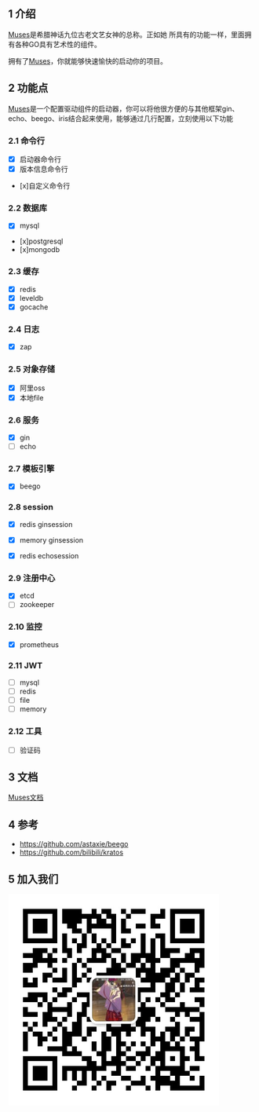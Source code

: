 ## 1 介绍
[Muses](https://github.com/goecology/muses)是希腊神话九位古老文艺女神的总称。正如她 所具有的功能一样，里面拥有各种GO具有艺术性的组件。

拥有了[Muses](https://github.com/goecology/muses)，你就能够快速愉快的启动你的项目。


## 2 功能点
[Muses](https://github.com/goecology/muses)是一个配置驱动组件的启动器，你可以将他很方便的与其他框架gin、echo、beego、iris结合起来使用，能够通过几行配置，立刻使用以下功能

### 2.1 命令行
* [x] 启动器命令行
* [x] 版本信息命令行
* [x]自定义命令行

### 2.2 数据库
* [x] mysql
* [x]postgresql
* [x]mongodb

### 2.3 缓存
* [x] redis
* [x] leveldb
* [x] gocache

### 2.4 日志
* [x] zap

### 2.5 对象存储
* [x] 阿里oss
* [x] 本地file

### 2.6 服务
* [x] gin
* [ ] echo

### 2.7 模板引擎
* [x] beego

### 2.8 session
* [x] redis ginsession
* [x] memory ginsession
* [x] redis echosession


### 2.9 注册中心
* [x] etcd
* [ ] zookeeper

### 2.10 监控
* [x] prometheus


### 2.11 JWT
* [ ] mysql
* [ ] redis
* [ ] file
* [ ] memory

### 2.12 工具
* [ ] 验证码

## 3 文档
[Muses文档](https://doc.yitum.com/books/muses)


## 4 参考
 * https://github.com/astaxie/beego
 * https://github.com/bilibili/kratos

## 5 加入我们

![wechat](./docs/img/wechat.jpg)

